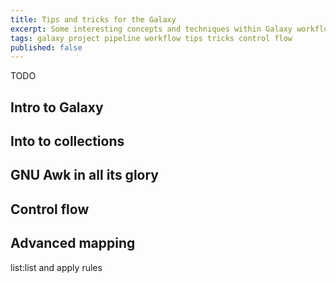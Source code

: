 ```yaml
---
title: Tips and tricks for the Galaxy
excerpt: Some interesting concepts and techniques within Galaxy workflows
tags: galaxy project pipeline workflow tips tricks control flow
published: false
---
```


TODO

## Intro to Galaxy

## Into to collections

## GNU Awk in all its glory

## Control flow

## Advanced mapping
list:list and apply rules

